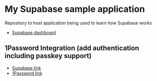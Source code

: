 # My Supabase sample application
Repository to host application being used to learn how Supabase works

- [Supabase dashboard](https://supabase.com/dashboard/projects)

## 1Password Integration (add authentication including passkey support)
- [Supabase link](https://supabase.com/partners/integrations/passageidentity)
- [1Password link](https://docs.passage.id/complete/deployment-and-testing/supabase-integration)
